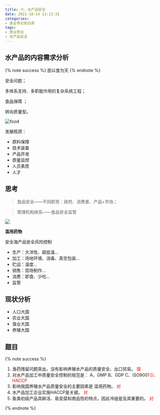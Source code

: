 ```yaml
---
title: 六、水产品安全
date: 2021-10-14 13:13:31
categories:
- 渔业导论知识库
tags:
- 渔业导论
- 水产品安全
---
```


## 水产品的内容需求分析

{% note success %}
民以食为天
{% endnote %}

安全问题；

多体系支持、多职能作用的复杂系统工程；

食品保障 ；

转向质量型。

<!--more-->

![food](https://i.loli.net/2021/09/03/qxQ39afiFA8z5d7.png)

发展瓶颈：

- 原料保障
- 技术装备
- 产品开发
- 质量监控
- 人员素质
- 人才

## 思考

> 食品安全——不同职责：政府、消费者、产品+市场；

> 管理机构体系——食品安全监管

![](https://i.loli.net/2021/09/03/OulT2cHIFzSm8NB.png)

**滥用药物**

安全海产品安全风险控制

- 生产：大洋性、超低温...
- 加工：场地环境、消毒、真空包装...
- 贮运：温度...
- 销售：现场制作...
- 消费：即食、少吃...
- 监管

## 现状分析

- 人口大国
- 农业大国
- 渔业大国
- 养殖大国

## 题目

{% note success %}

1. 渔药残留问题突出，没有影响养殖水产品的质量安全、出口贸易。
    <span style="color: red;">错</span>
2. 对水产品加工中质量安全控制的规范是：
    A、GMP
    B、GDP
    C、ISO9001
    <span style="color: red;">D、HACCP</span>
3. 影响我国养殖水产品质量安全的主要因素是 滥用药物。
    <span style="color: red;">对</span>
4. 水产品加工企业实施HACCP是关键。
    <span style="color: red;">对</span>
5. 鱼类初级产品具鲜活、易变腐和商品性的特点，因此冷链是及其重要的。
    <span style="color: red;">对</span>

{% endnote %}
